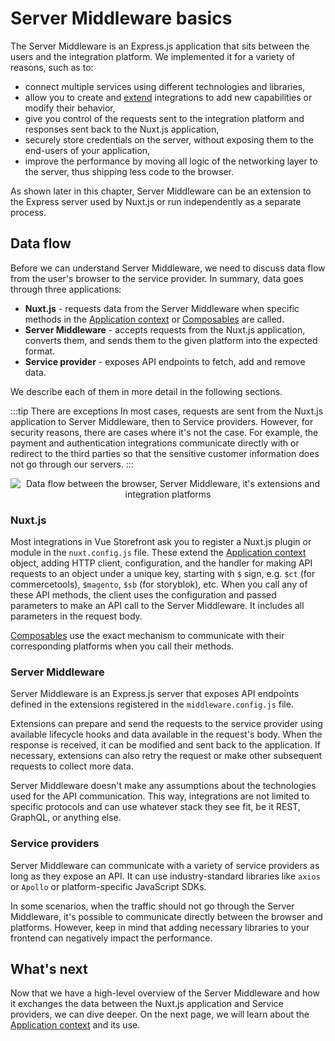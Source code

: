 # Server Middleware basics

The Server Middleware is an Express.js application that sits between the users and the integration platform. We implemented it for a variety of reasons, such as to:

- connect multiple services using different technologies and libraries,
- allow you to create and [extend](/integrate/extending-integrations.html) integrations to add new capabilities or modify their behavior,
- give you control of the requests sent to the integration platform and responses sent back to the Nuxt.js application,
- securely store credentials on the server, without exposing them to the end-users of your application,
- improve the performance by moving all logic of the networking layer to the server, thus shipping less code to the browser.

As shown later in this chapter, Server Middleware can be an extension to the Express server used by Nuxt.js or run independently as a separate process.

## Data flow

Before we can understand Server Middleware, we need to discuss data flow from the user's browser to the service provider. In summary, data goes through three applications:

* **Nuxt.js** - requests data from the Server Middleware when specific methods in the [Application context](./context.html) or [Composables](/guide/composables.html) are called.
* **Server Middleware** - accepts requests from the Nuxt.js application, converts them, and sends them to the given platform into the expected format.
* **Service provider** - exposes API endpoints to fetch, add and remove data.

We describe each of them in more detail in the following sections.

:::tip There are exceptions
In most cases, requests are sent from the Nuxt.js application to Server Middleware, then to Service providers. However, for security reasons, there are cases where it's not the case. For example, the payment and authentication integrations communicate directly with or redirect to the third parties so that the sensitive customer information does not go through our servers.
:::

<center>
  <img
    src="../images/middleware-diagram.jpg"
    alt="Data flow between the browser, Server Middleware, it's extensions and integration platforms"
  />
</center>

### Nuxt.js

Most integrations in Vue Storefront ask you to register a Nuxt.js plugin or module in the `nuxt.config.js` file. These extend the [Application context](./context.html) object, adding HTTP client, configuration, and the handler for making API requests to an object under a unique key, starting with `$` sign, e.g. `$ct` (for commercetools), `$magento`, `$sb` (for storyblok), etc.
When you call any of these API methods, the client uses the configuration and passed parameters to make an API call to the Server Middleware. It includes all parameters in the request body.

[Composables](/guide/composables.html) use the exact mechanism to communicate with their corresponding platforms when you call their methods.

### Server Middleware

Server Middleware is an Express.js server that exposes API endpoints defined in the extensions registered in the `middleware.config.js` file. 

Extensions can prepare and send the requests to the service provider using available lifecycle hooks and data available in the request's body. When the response is received, it can be modified and sent back to the application. If necessary, extensions can also retry the request or make other subsequent requests to collect more data.

Server Middleware doesn't make any assumptions about the technologies used for the API communication. This way, integrations are not limited to specific protocols and can use whatever stack they see fit, be it REST, GraphQL, or anything else.

### Service providers

Server Middleware can communicate with a variety of service providers as long as they expose an API. It can use industry-standard libraries like `axios` or `Apollo` or platform-specific JavaScript SDKs.

In some scenarios, when the traffic should not go through the Server Middleware, it's possible to communicate directly between the browser and platforms. However, keep in mind that adding necessary libraries to your frontend can negatively impact the performance.

## What's next

Now that we have a high-level overview of the Server Middleware and how it exchanges the data between the Nuxt.js application and Service providers, we can dive deeper. On the next page, we will learn about the [Application context](./context.html) and its use.
